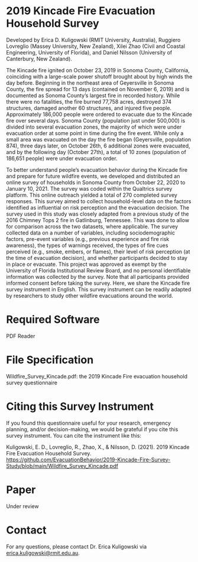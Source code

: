 # 2019 Kincade Fire Evacuation Household Survey
Developed by Erica D. Kuligowski (RMIT University, Australia), Ruggiero Lovreglio (Massey University, New Zealand), Xilei Zhao (Civil and Coastal Engineering, University of Florida), and Daniel Nilsson (University of Canterbury, New Zealand).

The Kincade fire ignited on October 23, 2019 in Sonoma County, California, coinciding with a large-scale power shutoff brought about by high winds the day before. Beginning in the northeast area of Geyersville in Sonoma County, the fire spread for 13 days (contained on November 6, 2019) and is documented as Sonoma County’s largest fire in recorded history. While there were no fatalities, the fire burned 77,758 acres, destroyed 374 structures, damaged another 60 structures, and injured five people. Approximately 186,000 people were ordered to evacuate due to the Kincade fire over several days. Sonoma County (population just under 500,000) is divided into several evacuation zones, the majority of which were under evacuation order at some point in time during the fire event. While only a small area was evacuated on the day the fire began (Geyersville, population 874), three days later, on October 26th, 6 additional zones were evacuated, and by the following day (October 27th), a total of 10 zones (population of 186,651 people) were under evacuation order.

To better understand people’s evacuation behavior during the Kincade fire and prepare for future wildfire events, we developed and distributed an online survey of households in Sonoma County from October 22, 2020 to January 10, 2021. The survey was coded within the Qualtrics survey platform. This online outreach yielded a total of 270 completed survey responses. This survey aimed to collect household-level data on the factors identified as influential on risk perception and the evacuation decision. The survey used in this study was closely adapted from a previous study of the 2016 Chimney Tops 2 fire in Gatlinburg, Tennessee. This was done to allow for comparison across the two datasets, where applicable. The survey collected data on a number of variables, including sociodemographic factors, pre-event variables (e.g., previous experience and fire risk awareness), the types of warnings received, the types of fire cues perceived (e.g., smoke, embers, or flames), their level of risk perception (at the time of evacuation decision), and whether participants decided to stay in place or evacuate. This project was approved as exempt by the University of Florida Institutional Review Board, and no personal identifiable information was collected by the survey. Note that all participants provided informed consent before taking the survey. Here, we share the Kincade fire survey instrument in English. This survey instrument can be readily adapted by researchers to study other wildfire evacuations around the world.

# Required Software
PDF Reader

# File Specification
Wildfire_Survey_Kincade.pdf: the 2019 Kincade Fire evacuation household survey questionnaire

# Citing this Survey Instrument
If you found this questionnaire useful for your research, emergency planning, and/or decision-making, we would be grateful if you cite this survey instrument. You can cite the instrument like this:

Kuligowski, E. D., Lovreglio, R., Zhao, X., & Nilsson, D. (2021). 2019 Kincade Fire Evacuation Household Survey. https://github.com/EvacuationBehavior/2019-Kincade-Fire-Survey-Study/blob/main/Wildfire_Survey_Kincade.pdf

# Paper
Under review

# Contact
For any questions, please contact Dr. Erica Kuligowski via erica.kuligowski@rmit.edu.au.

